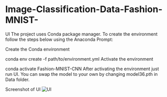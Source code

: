 # Image-Classification-Data-Fashion-MNIST-
UI
The project uses Conda package manager. To create the environment follow the steps below using the Anaconda Prompt:

Create the Conda environment

conda env create -f path/to/environment.yml
Activate the environment

conda activate Fashion-MNIST-CNN
After activating the environment just run UI. You can swap the model to your own by changing model36.pth in Data folder.

Screenshot of UI
![UI](https://user-images.githubusercontent.com/94210262/202864604-967260bb-78b7-4651-9b4d-fbc436a16b07.png)
